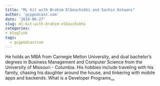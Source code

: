 ```yaml
---
title: "ML Kit with Brahim Elbouchikhi and Sachin Kotwani"
author: 'gcppodcast.com'
date: '2018-06-27'
slug: ml-kit-with-brahim-elbouchikhi
categories:
- bloglink
tags:
  - gcppodcastcom
---
```


He holds an MBA from Carnegie Mellon University, and dual bachelor’s degrees in Business Management and Computer Science from the University of Missouri - Columbia. His hobbies include traveling with his family, chasing his daughter around the house, and tinkering with mobile apps and backends. What is a Developer Programs[... <i class="fas fa-external-link-alt"></i>](https://www.gcppodcast.com/post/episode-133-ml-kit-with-brahim-elbouchikhi-and-sachin-kotwani/)

